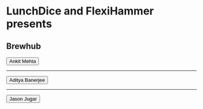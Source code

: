 # LunchDice and FlexiHammer presents
## Brewhub
<html>
<body>
<p id="demo"></p>
<script> document.getElementById("demo").innerHTML = "Hello! Welcome to Sprint";</script>
<div><button type="button">Ankit Mehta</button></div> 
<hr>
<div><button type="button">Aditya Banerjee</button></div>
<hr>
<div><button type="button">Jason Jugar</button></div>
</body>
</html>
